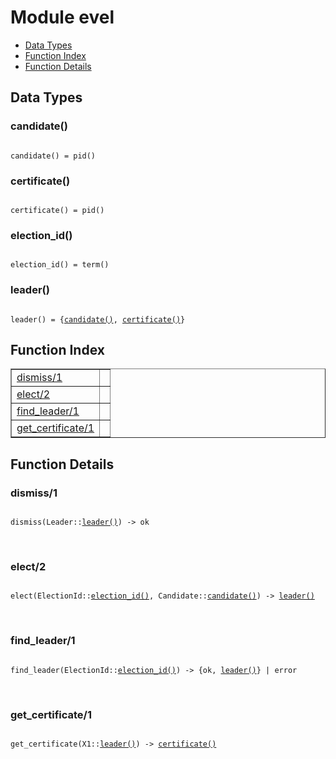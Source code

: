 

# Module evel #
* [Data Types](#types)
* [Function Index](#index)
* [Function Details](#functions)

<a name="types"></a>

## Data Types ##




### <a name="type-candidate">candidate()</a> ###


<pre><code>
candidate() = pid()
</code></pre>




### <a name="type-certificate">certificate()</a> ###


<pre><code>
certificate() = pid()
</code></pre>




### <a name="type-election_id">election_id()</a> ###


<pre><code>
election_id() = term()
</code></pre>




### <a name="type-leader">leader()</a> ###


<pre><code>
leader() = {<a href="#type-candidate">candidate()</a>, <a href="#type-certificate">certificate()</a>}
</code></pre>

<a name="index"></a>

## Function Index ##


<table width="100%" border="1" cellspacing="0" cellpadding="2" summary="function index"><tr><td valign="top"><a href="#dismiss-1">dismiss/1</a></td><td></td></tr><tr><td valign="top"><a href="#elect-2">elect/2</a></td><td></td></tr><tr><td valign="top"><a href="#find_leader-1">find_leader/1</a></td><td></td></tr><tr><td valign="top"><a href="#get_certificate-1">get_certificate/1</a></td><td></td></tr></table>


<a name="functions"></a>

## Function Details ##

<a name="dismiss-1"></a>

### dismiss/1 ###

<pre><code>
dismiss(Leader::<a href="#type-leader">leader()</a>) -&gt; ok
</code></pre>
<br />

<a name="elect-2"></a>

### elect/2 ###

<pre><code>
elect(ElectionId::<a href="#type-election_id">election_id()</a>, Candidate::<a href="#type-candidate">candidate()</a>) -&gt; <a href="#type-leader">leader()</a>
</code></pre>
<br />

<a name="find_leader-1"></a>

### find_leader/1 ###

<pre><code>
find_leader(ElectionId::<a href="#type-election_id">election_id()</a>) -&gt; {ok, <a href="#type-leader">leader()</a>} | error
</code></pre>
<br />

<a name="get_certificate-1"></a>

### get_certificate/1 ###

<pre><code>
get_certificate(X1::<a href="#type-leader">leader()</a>) -&gt; <a href="#type-certificate">certificate()</a>
</code></pre>
<br />

